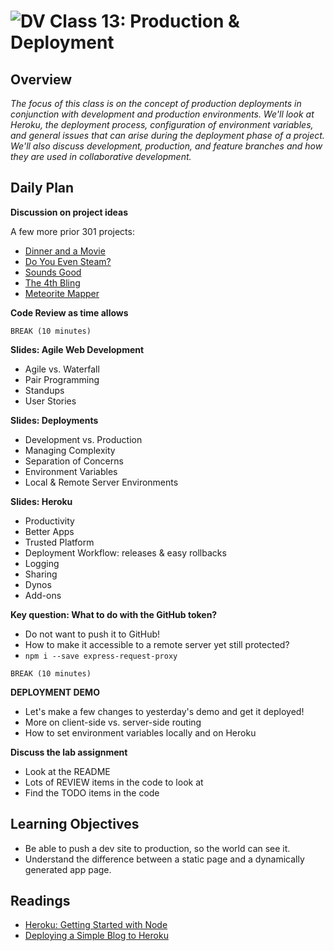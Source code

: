 ![DV](https://www.deltavcodeschool.com/wp-content/uploads/DeltaV.png)  Class 13: Production & Deployment
=======
## Overview
<!-- Provide a general overview of the daily concepts and processes that will be covered in lectures and labs -->
*The focus of this class is on the concept of production deployments in conjunction with development and production environments. We'll look at Heroku, the deployment process, configuration of environment variables, and general issues that can arise during the deployment phase of a project. We'll also discuss development, production, and feature branches and how they are used in collaborative development.*

## Daily Plan

**Discussion on project ideas**

A few more prior 301 projects:

- [Dinner and a Movie](https://dinner-and-a-movie.herokuapp.com/)
- [Do You Even Steam?](https://do-you-even-steam.herokuapp.com/)
- [Sounds Good](http://soundsgood-301.herokuapp.com/)
- [The 4th Bling](https://bling-4th-the-money.herokuapp.com/)
- [Meteorite Mapper](https://meteorite-mapper.herokuapp.com/)

**Code Review as time allows**

`BREAK (10 minutes)`

**Slides: Agile Web Development**

 - Agile vs. Waterfall
 - Pair Programming
 - Standups
 - User Stories

**Slides: Deployments**

- Development vs. Production
- Managing Complexity
- Separation of Concerns
- Environment Variables
- Local & Remote Server Environments

**Slides: Heroku**

- Productivity
- Better Apps
- Trusted Platform
- Deployment Workflow: releases & easy rollbacks
- Logging
- Sharing
- Dynos
- Add-ons

**Key question: What to do with the GitHub token?**

- Do not want to push it to GitHub!
- How to make it accessible to a remote server yet still protected?
- `npm i --save express-request-proxy`

`BREAK (10 minutes)`

**DEPLOYMENT DEMO**

- Let's make a few changes to yesterday's demo and get it deployed!
- More on client-side vs. server-side routing
- How to set environment variables locally and on Heroku

**Discuss the lab assignment**

- Look at the README
- Lots of REVIEW items in the code to look at
- Find the TODO items in the code

## Learning Objectives
<!--
ABCD:
  Audience: Program participants
  Behavior: Expected learning/behavior changes/results
  Condition:
    Circumstances that lead to change/result
    When change/result are expected to occur
  Degree: How much change occurs (%) for how many participants (#)
-->

- Be able to push a dev site to production, so the world can see it.
- Understand the difference between a static page and a dynamically generated app page.

## Readings
<!-- List of readings required for this content; readings being completed by the start of this lecture -->

- [Heroku: Getting Started with Node](https://devcenter.heroku.com/articles/getting-started-with-nodejs#introduction)
- [Deploying a Simple Blog to Heroku](https://howtonode.org/deploy-blog-to-heroku)
